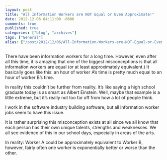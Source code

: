 ```yaml
---
layout: post
title: "All Information Workers are NOT Equal or Even Approximate!"
date: 2012-12-06 04:11:00 -0600
comments: true
published: true
categories: ["blog", "archives"]
tags: ["General"]
alias: ["/post/2012/12/06/All-Information-Workers-are-NOT-Equal-or-Even-Approximate!", "/post/2012/12/06/all-information-workers-are-not-equal-or-even-approximate!"]
---
```

<!-- more -->
<p>There have been information workers for a long time. However, even after all this time, it is amazing that one of the biggest misconceptions is that all information workers are equal (or at least approximately equivalent.) It basically goes like this: an hour of worker A’s time is pretty much equal to an hour of worker B’s time.</p>  <p>In reality this couldn’t be further from reality. It’s like saying a high school graduate today is as smart as Albert Einstein. Well, maybe that example is a little extreme, but it’s really not too far off from how a lot of people think.</p>  <p>I work in the software industry building software, but all information worker jobs seem to have this issue.</p>  <p>It is rather surprising this misconception exists at all since we all know that each person has their own unique talents, strengths and weaknesses. We all see evidence of this in our school days, especially in areas of the arts.</p>  <p>In reality: Worker A could be approximately equivalent to Worker B, however, fairly often one worker is exponentially better or worse than the other.</p>
